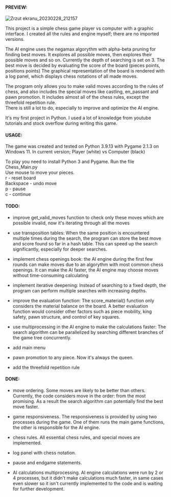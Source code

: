 #### PREVIEW:
![Zrzut ekranu_20230228_212157](https://user-images.githubusercontent.com/116226497/221972131-69fa768b-7090-446f-a583-f319c6eecc5e.png)

This project is a simple chess game player vs computer with a graphic interface. I created all the rules and engine myself; there are no imported versions.

The AI engine uses the negamax algorythm with alpha-beta pruning for finding best moves. It explores all possible moves, then explores their
possible moves and so on. Currently the depth of searching is set on 3. The best move is decided by evaluating the score of the board (pieces points, 
positions points) The graphical representation of the board is rendered  with a log panel, which displays chess notations of all made moves. 

The program only allows you to make valid moves according to the rules of chess, and also includes the special moves like castling, en_passant and pawn promotion.
It includes almost all of the chess rules, except the threefold repetition rule. 
<br />There is still a lot to do, especially to improve and optimize the AI engine.

It's my first project in Python. I used a lot of knowledge from youtube tutorials and stock overflow during writing this game.


#### USAGE:
The game was created and tested on Python 3.9.13 with Pygame 2.1.3 on Windows 11.
In current version; Player (white) vs Computer (black)

To play you need to install Python 3 and Pygame. Run the file Chess_Main.py
<br />Use mouse to move your pieces.
<br />r - reset board
<br />Backspace - undo move
<br />p - pause
<br />c - continue


#### TODO:
- improve get_valid_moves function to check only these moves which are possible invalid, now it's iterating through all the moves

- use transposition tables: When the same position is encountered multiple times during the search, the program
can store the best move and score found so far in a hash table. This can speed up the search significantly, especially for deeper searches.

- implement chess openings book: the AI engine during the first few rounds can make moves due to an algorythm with most common chess openings.
It can make the AI faster, the AI engine may choose moves without time-consuming calculating

- implement iterative deepening: Instead of searching to a fixed depth, the program can perform multiple searches
 with increasing depths.

 - improve the evaluation function: The score_material() function only considers the material balance on the board.
 A better evaluation function would consider other factors such as piece mobility, king safety, pawn structure, and
 control of key squares.

- use multiprocessing in the AI engine to make the calculations faster: The search algorithm can be parallelized by searching 
different branches of the game tree concurrently.

- add main menu

- pawn promotion to any piece. Now it's always the queen.

- add the threefold repetition rule


#### DONE:
- move ordering. Some moves are likely to be better than others. Currently, the code considers move in the order: from the most promising.
As a result the search algorithm can potentially find the best move faster.

- game responsiveness. The responsiveness is provided by using two processes during the game. One of them runs the main game functions, 
the other is responsible for the AI engine.

- chess rules. All essential chess rules, and special moves are implemented.

- log panel with chess notation.

- pause and endgame statements.

- AI calculations multiprocessing. AI engine calculations were run by 2 or 4 processes, but it didn't make calculations much faster, 
in same cases even slower so it isn't currently implemented to the code and is waiting for further development.
